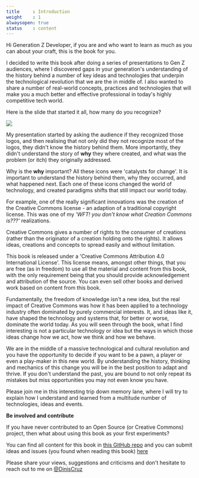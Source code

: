 ```yaml
---
title     : Introduction
weight    : 1
alwaysopen: true
status    : content
---
```


Hi Generation Z Developer, if you are and who want to learn as much as you can about your craft, this is the book for you.

I decided to write this book after doing a series of presentations to Gen Z audiences, where I discovered gaps in your generation's understanding of the history behind a number of key ideas and technologies that underpin the technological revolution that we are the in middle of. I also wanted to share a number of real-world concepts, practices and technologies that will make you a much better and effective professional in today's highly competitive tech world. 

Here is the slide that started it all, how many do you recognize?

![](/images/list-of-icons.png)

My presentation started by asking the audience if they recognized those logos, and then realising that not only did they not recognize most of the logos, they didn't know the history behind them. More importantly, they didn't understand the story of **why** they where created, and what was the problem (or itch) they originally addressed.

Why is the **why** important? All these icons were 'catalysts for change'. It is important to understand the history behind them, why they occurred, and what happened next. Each one of these icons changed the world of technology, and created paradigms shifts that still impact our world today.

For example, one of the really significant innovations was the creation of the Creative Commons license - an adaption of a traditional copyright license. This was one of my _'WFT! you don't know what Creation Commons is???'_ realizations. 

Creative Commons gives a number of rights to the consumer of creations (rather than the originator of a creation holding onto the rights). It allows ideas, creations and concepts to spread easily and without limitation. 

This book is released under a 'Creative Commons Attribution 4.0 International License'. This license means, amongst other things, that you are free (as in freedom) to use all the material and content from this book, with the only requirement being that you should provide acknowledgement and attribution of the source. You can even sell other books and derived work based on content from this book.

Fundamentally, the freedom of knowledge isn't a new idea, but the real impact of Creative Commons was how it has been applied to a technology industry often dominated by purely commercial interests. It, and ideas like it, have shaped the technology and systems that, for better or worse, dominate the world today. As you will seen through the book, what I find interesting is not a particular technology or idea but the ways in which those ideas change how we act, how we think and how we behave.

We are in the middle of a massive technological and cultural revolution and you have the opportunity to decide if you want to be a pawn, a player or even a play-maker in this new world. By understanding the history, thinking and mechanics of this change you will be in the best position to adapt and thrive. If you don't understand the past, you are bound to not only repeat its mistakes but miss opportunities you may not even know you have.

Please join me in this interesting trip down memory lane, where I will try to explain how I understand and learned from a multitude number of technologies, ideas and events.

**Be involved and contribute**

If you have never contributed to an Open Source (or Creative Commons) project, then what about using this book as your first experiments?

You can find all content for this book in [this GitHub repo](https://github.com/DinisCruz/Book_Generation_Z_Developer) and you can submit ideas and issues (you found when reading this book) [here](https://github.com/DinisCruz/Book_Generation_Z_Developer/issues)

Please share your views, suggestions and criticisms and don't hesitate to reach out to me on [@DinisCruz](https://twitter.com/DinisCruz)



